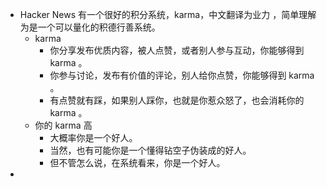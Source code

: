 - Hacker News 有一个很好的积分系统，karma，中文翻译为业力 ，简单理解为是一个可以量化的积德行善系统。
	- karma
		- 你分享发布优质内容，被人点赞，或者别人参与互动，你能够得到 karma 。
		- 你参与讨论，发布有价值的评论，别人给你点赞，你能够得到 karma 。
		- 有点赞就有踩，如果别人踩你，也就是你惹众怒了，也会消耗你的 karma 。
	- 你的 karma 高
		- 大概率你是一个好人。
		- 当然，也有可能你是一个懂得钻空子伪装成的好人。
		- 但不管怎么说，在系统看来，你是一个好人。
-